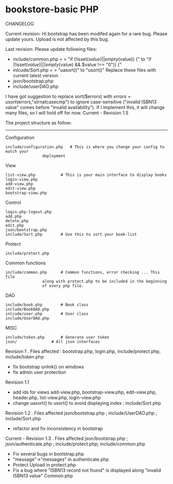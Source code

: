 # bookstore-basic PHP
CHANGELOG

Current revision: Hi bootstrap has been modifed again for a rare bug. Please update yours. Upload is not affected by this bug. 

Last revision: Please update following files:
- include/common.php = >     "if (!isset($value) || empty($value)) {" to   "if (!isset($value) || (empty($value) && $value !== "0")) {"
- inlcude/Sort.php = > "uasort()" to "usort()"
Replace these files with current latest version
- json/bootstrap.php 
- include/userDAO.php

I have got suggestion to replace sort($errors) with $errors=usort($errors,"strnatcasecmp") to ignore case-sensitive ("invalid ISBN13 value" comes before "invalid availability"). If I implement this, it will change many files, so I will hold off for now.
Current - Revision 1.5


The project structure as follow:

---------------------------------


Configuration

	include/configuration.php	# This is where you change your config to match your
					deployment
View

	list-view.php 			# This is your main interface to display books
	login-view.php
	add-view.php
	edit-view.php
	bootstrap-view.php
Control

	login.php-logout.php
	add.php
	delete.php
	edit.php
	json/bootstrap.php
	include/Sort.php		# Use this to sort your book-list
Protect

	include/protect.php
Common functions

	include/common.php		# Common functions, error checking ... This file
					along with protect.php to be included in the beginning
					of every php file. 
DAO

	include/book.php		# Book class
	include/BookDAO.php
	inlcude/user.php		# User class
	include/UserDAO.php
MISC

	include/token.php		# Generate user token
	json/				# All json interfaces


Revision 1 . Files affected : bootstrap.php, login.php, include/protect.php, include/token.php
- fix bootstrap unlink() on windows 
- fix admin user protection

Revision 1.1
- add ids for views add-view.php, bootstrap-view.php, edit-view.php, header.php, list-view.php,
login-view.php
- change uasort() to usort() to avoid displaying index : include/Sort.php

Revision 1.2 . Files affected json/bootstrap.php ; include/UserDAO.php ; include/Sort.php
- refactor and fix inconsistency in bootstrap

Current - Revision 1.3 . Files affected json/bootstrap.php ; json/authenticate.php ; include/protect.php; include/common.php
- Fix several bugs in bootstrap.php
- "message"->"messages" in authenticate.php
- Protect Upload in protect.php
- Fix a bug where "ISBN13 record not found" is displayed along "invalid ISBN13 value" Common.php
